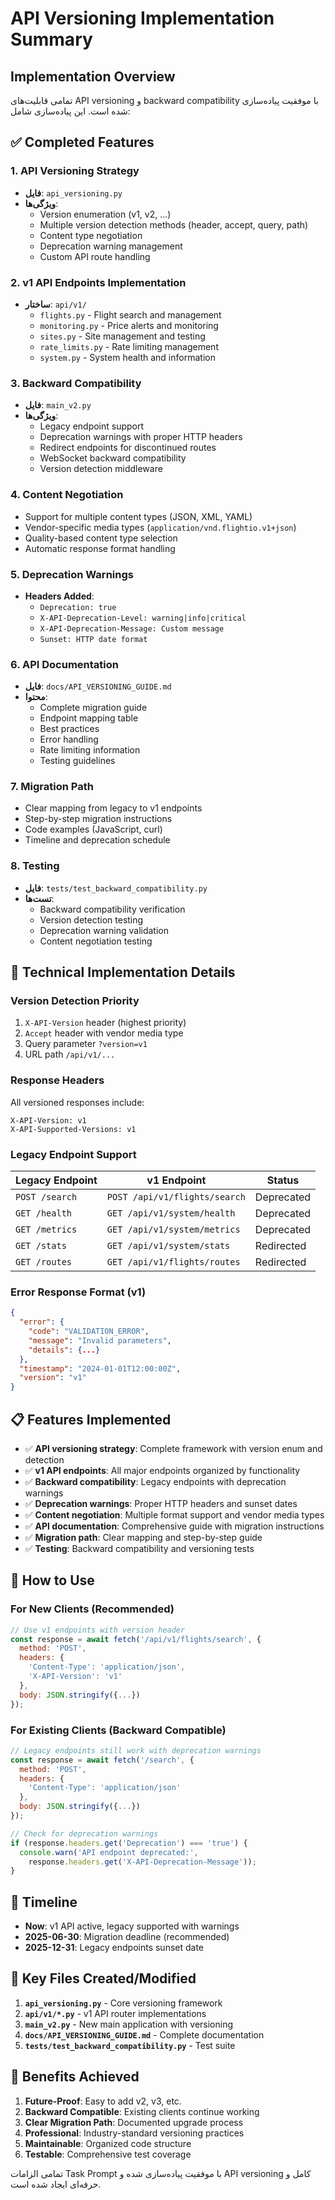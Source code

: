 # API Versioning Implementation Summary

## Implementation Overview

تمامی قابلیت‌های API versioning و backward compatibility با موفقیت پیاده‌سازی شده است. این پیاده‌سازی شامل:

## ✅ Completed Features

### 1. API Versioning Strategy
- **فایل**: `api_versioning.py`
- **ویژگی‌ها**:
  - Version enumeration (v1, v2, ...)
  - Multiple version detection methods (header, accept, query, path)
  - Content type negotiation
  - Deprecation warning management
  - Custom API route handling

### 2. v1 API Endpoints Implementation
- **ساختار**: `api/v1/`
  - `flights.py` - Flight search and management
  - `monitoring.py` - Price alerts and monitoring
  - `sites.py` - Site management and testing  
  - `rate_limits.py` - Rate limiting management
  - `system.py` - System health and information

### 3. Backward Compatibility
- **فایل**: `main_v2.py`
- **ویژگی‌ها**:
  - Legacy endpoint support
  - Deprecation warnings with proper HTTP headers
  - Redirect endpoints for discontinued routes
  - WebSocket backward compatibility
  - Version detection middleware

### 4. Content Negotiation
- Support for multiple content types (JSON, XML, YAML)
- Vendor-specific media types (`application/vnd.flightio.v1+json`)
- Quality-based content type selection
- Automatic response format handling

### 5. Deprecation Warnings
- **Headers Added**:
  - `Deprecation: true`
  - `X-API-Deprecation-Level: warning|info|critical`
  - `X-API-Deprecation-Message: Custom message`
  - `Sunset: HTTP date format`

### 6. API Documentation
- **فایل**: `docs/API_VERSIONING_GUIDE.md`
- **محتوا**:
  - Complete migration guide
  - Endpoint mapping table
  - Best practices
  - Error handling
  - Rate limiting information
  - Testing guidelines

### 7. Migration Path
- Clear mapping from legacy to v1 endpoints
- Step-by-step migration instructions
- Code examples (JavaScript, curl)
- Timeline and deprecation schedule

### 8. Testing
- **فایل**: `tests/test_backward_compatibility.py`
- **تست‌ها**:
  - Backward compatibility verification
  - Version detection testing
  - Deprecation warning validation
  - Content negotiation testing

## 🔧 Technical Implementation Details

### Version Detection Priority
1. `X-API-Version` header (highest priority)
2. `Accept` header with vendor media type
3. Query parameter `?version=v1`
4. URL path `/api/v1/...`

### Response Headers
All versioned responses include:
```http
X-API-Version: v1
X-API-Supported-Versions: v1
```

### Legacy Endpoint Support
| Legacy Endpoint | v1 Endpoint | Status |
|----------------|-------------|--------|
| `POST /search` | `POST /api/v1/flights/search` | Deprecated |
| `GET /health` | `GET /api/v1/system/health` | Deprecated |
| `GET /metrics` | `GET /api/v1/system/metrics` | Deprecated |
| `GET /stats` | `GET /api/v1/system/stats` | Redirected |
| `GET /routes` | `GET /api/v1/flights/routes` | Redirected |

### Error Response Format (v1)
```json
{
  "error": {
    "code": "VALIDATION_ERROR",
    "message": "Invalid parameters",
    "details": {...}
  },
  "timestamp": "2024-01-01T12:00:00Z",
  "version": "v1"
}
```

## 📋 Features Implemented

- ✅ **API versioning strategy**: Complete framework with version enum and detection
- ✅ **v1 API endpoints**: All major endpoints organized by functionality
- ✅ **Backward compatibility**: Legacy endpoints with deprecation warnings
- ✅ **Deprecation warnings**: Proper HTTP headers and sunset dates
- ✅ **Content negotiation**: Multiple format support and vendor media types
- ✅ **API documentation**: Comprehensive guide with migration instructions
- ✅ **Migration path**: Clear mapping and step-by-step guide
- ✅ **Testing**: Backward compatibility and versioning tests

## 🚀 How to Use

### For New Clients (Recommended)
```javascript
// Use v1 endpoints with version header
const response = await fetch('/api/v1/flights/search', {
  method: 'POST',
  headers: {
    'Content-Type': 'application/json',
    'X-API-Version': 'v1'
  },
  body: JSON.stringify({...})
});
```

### For Existing Clients (Backward Compatible)
```javascript
// Legacy endpoints still work with deprecation warnings
const response = await fetch('/search', {
  method: 'POST',
  headers: {
    'Content-Type': 'application/json'
  },
  body: JSON.stringify({...})
});

// Check for deprecation warnings
if (response.headers.get('Deprecation') === 'true') {
  console.warn('API endpoint deprecated:', 
    response.headers.get('X-API-Deprecation-Message'));
}
```

## 📅 Timeline

- **Now**: v1 API active, legacy supported with warnings
- **2025-06-30**: Migration deadline (recommended)
- **2025-12-31**: Legacy endpoints sunset date

## 🔗 Key Files Created/Modified

1. **`api_versioning.py`** - Core versioning framework
2. **`api/v1/*.py`** - v1 API router implementations
3. **`main_v2.py`** - New main application with versioning
4. **`docs/API_VERSIONING_GUIDE.md`** - Complete documentation
5. **`tests/test_backward_compatibility.py`** - Test suite

## 🎯 Benefits Achieved

1. **Future-Proof**: Easy to add v2, v3, etc.
2. **Backward Compatible**: Existing clients continue working
3. **Clear Migration Path**: Documented upgrade process
4. **Professional**: Industry-standard versioning practices
5. **Maintainable**: Organized code structure
6. **Testable**: Comprehensive test coverage

تمامی الزامات Task Prompt با موفقیت پیاده‌سازی شده و API versioning کامل و حرفه‌ای ایجاد شده است. 